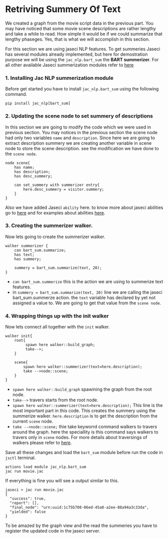 # Retriving Summery Of Text

We created a graph from the movie script data in the previous part. You may have noticed that some movie scene descriptions are rather lengthy and take a while to read. How simple it would be if we could summarize that lengthy phaseges. Yes, that is what we will accomplish in this section.

For this section we are using jaseci NLP features. To get summeries Jaseci has several modules already implemented, but here for demostration purpose we will be using the `jac_nlp.bart_sum` the **BART summerizer**. For all other available Jaseci summerization modules refer to [here](../../../README.md)

### 1. Installing Jac NLP summerization module

Before get started you have to install `jac_nlp.bart_sum` using the following command.

```
pip install jac_nlp[bart_sum]
```

### 2. Updating the scene node to set summery of descriptions

In this section we are going to modify the code which we were used in previous section. You may notices in the previous section the scene node had only two variables `name` and `description`. Since here we are going to extract description summery we are creating another variable in scene node to store the scene description. see the modification we have done to the `scene node`.

```jac
node scene{
    has name;
    has description;
    has desc_summery;

    can set_summery with summerizer entry{
        here.desc_summery = visitor.summery;
    }
}
```

Also we have added Jaseci `ability` here. to know more about jaseci abilities go to [here](../canoniCAI/codelab/lang_dogs/../../../../CanoniCAI/codelabs/lang_docs/abilities.md) and for examples about abilities [here](../canoniCAI/codelabs/../../../CanoniCAI/codelabs/lang_docs/abilities_by_example.md).


### 3. Creating the summerizer walker.

Now lets going to create the summerizer walker.

```
walker summerizer {
    can bart_sum.summarize;
    has text;
    has summery;

    summery = bart_sum.summarize(text, 20);
}
```

- `can bart_sum.summerize` this is the action we are using to summerize text features.
-  in `summery = bart_sum.summarize(text, 20)` line we are calling the jaseci bart_sum.summerze action. the `text` variable has declared by yet not assigned a value to. We are going to get that value from the `scene node`.


### 4. Wrapping things up with the init walker

Now lets connect all together with the `init` walker.

```
walker init{
    root{
         spawn here walker::build_graph;
         take-->;
    }

    scene{
        spawn here walker::summerizer(text=here.description);
        take -->node::scene;
    }
}
```

- `spawn here walker::build_graph` spawining the graph from the root node.
- `take-->` travers starts from the root node.
- `spawn here walker::summerizer(text=here.description);` This line is the most important part in this code. This creates the summery using the summerize walker. `here.description` is to get the description from the current `scene` node.
- `take -->node::scene;` thie take keyworrd command walkers to travers around the graph. here the speciallity is this command says walkers to travers only in `scene` nodes. For more details about traversings of walkers please refer to [here](../canoniCAI/codelabs/lang_docs/../../../../CanoniCAI/codelabs/lang_docs/walkers_by_example.md).


Save all these changes and load the `bart_sum` module before run the code in `jsctl` terminal.

```
actions load module jac_nlp.bart_sum
jac run movie.jac
```
If everything is fine you will see a output similar to this.

```
jaseci > jac run movie.jac
{
  "success": true,
  "report": [],
  "final_node": "urn:uuid:1c75b708-06ed-45a8-a2ee-88a94a3c33da",
  "yielded": false
}
```

To be amazed by the graph view and the read the summeries you have to register the updated code in the jaseci server.
